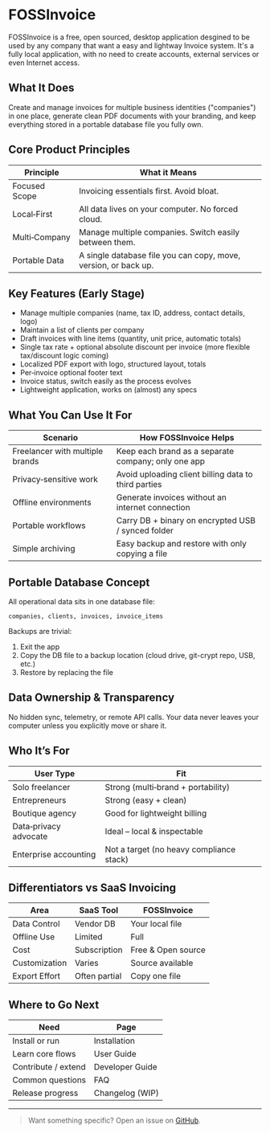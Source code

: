 # FOSSInvoice

FOSSInvoice is a free, open sourced, desktop application desgined to be used by any company that want a easy and lightway Invoice system. It's a fully local application, with no need to create accounts, external services or even Internet access. 

## What It Does

Create and manage invoices for multiple business identities ("companies") in one place, generate clean PDF documents with your branding, and keep everything stored in a portable database file you fully own.

## Core Product Principles

| Principle | What it Means |
|-----------|---------------|
| Focused Scope | Invoicing essentials first. Avoid bloat. |
| Local‑First | All data lives on your computer. No forced cloud. |
| Multi‑Company | Manage multiple companies. Switch easily between them. |
| Portable Data | A single database file you can copy, move, version, or back up. |

## Key Features (Early Stage)

- Manage multiple companies (name, tax ID, address, contact details, logo)
- Maintain a list of clients per company
- Draft invoices with line items (quantity, unit price, automatic totals)
- Single tax rate + optional absolute discount per invoice (more flexible tax/discount logic coming)
- Localized PDF export with logo, structured layout, totals
- Per‑invoice optional footer text
- Invoice status, switch easily as the process evolves
- Lightweight application, works on (almost) any specs

## What You Can Use It For

| Scenario | How FOSSInvoice Helps |
|----------|-----------------------|
| Freelancer with multiple brands | Keep each brand as a separate company; only one app |
| Privacy‑sensitive work | Avoid uploading client billing data to third parties |
| Offline environments | Generate invoices without an internet connection |
| Portable workflows | Carry DB + binary on encrypted USB / synced folder |
| Simple archiving | Easy backup and restore with only copying a file |

## Portable Database Concept

All operational data sits in one database file:

```
companies, clients, invoices, invoice_items
```

Backups are trivial:

1. Exit the app
2. Copy the DB file to a backup location (cloud drive, git-crypt repo, USB, etc.)
3. Restore by replacing the file

## Data Ownership & Transparency

No hidden sync, telemetry, or remote API calls. Your data never leaves your computer unless you explicitly move or share it.

## Who It’s For

| User Type | Fit |
|-----------|-----|
| Solo freelancer | Strong (multi‑brand + portability) |
| Entrepreneurs | Strong (easy + clean) |
| Boutique agency | Good for lightweight billing |
| Data‑privacy advocate | Ideal – local & inspectable |
| Enterprise accounting | Not a target (no heavy compliance stack) |

## Differentiators vs SaaS Invoicing

| Area | SaaS Tool | FOSSInvoice |
|------|-----------|-------------|
| Data Control | Vendor DB | Your local file |
| Offline Use | Limited | Full |
| Cost | Subscription | Free & Open source |
| Customization | Varies | Source available |
| Export Effort | Often partial | Copy one file |

## Where to Go Next

| Need | Page |
|------|------|
| Install or run | Installation |
| Learn core flows | User Guide |
| Contribute / extend | Developer Guide |
| Common questions | FAQ |
| Release progress | Changelog (WIP) |

---

> Want something specific? Open an issue on [GitHub](https://github.com/FOSSInvoice/fossinvoice/issues).
